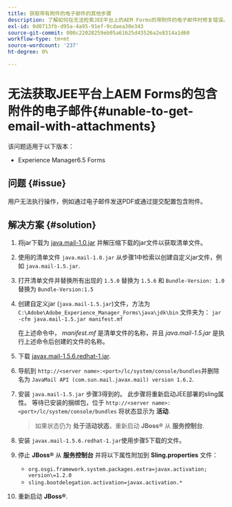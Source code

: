 ```yaml
---
title: 获取带有附件的电子邮件的其他步骤
description: 了解如何在无法检索JEE平台上的AEM Forms的带附件的电子邮件时修复错误。
exl-id: 0d0713fb-d95a-4a95-91ef-9cdaea30e343
source-git-commit: 000c22028259eb05a61625d43526a2e8314a1d60
workflow-type: tm+mt
source-wordcount: '237'
ht-degree: 0%

---
```


# 无法获取JEE平台上AEM Forms的包含附件的电子邮件{#unable-to-get-email-with-attachments}

该问题适用于以下版本：

* Experience Manager6.5 Forms

## 问题 {#issue}

用户无法执行操作，例如通过电子邮件发送PDF或通过提交配置包含附件。

## 解决方案 {#solution}

1. 将jar下载为 [java.mail-1.0.jar](/help/forms/using/java.mail-1.0.jar) 并解压缩下载的jar文件以获取清单文件。

1. 使用的清单文件 `java.mail-1.0.jar` 从步骤1中检索以创建自定义jar文件，例如 `java.mail-1.5.jar`.

1. 打开清单文件并替换所有出现的 `1.5.0` 替换为 `1.5.6` 和 `Bundle-Version: 1.0` 替换为 `Bundle-Version:1.5`

1. 创建自定义jar (`java.mail-1.5.jar`)文件，方法为 `C:\Adobe\Adobe_Experience_Manager_Forms\java\jdk\bin` 文件夹为：
   `jar -cfm java.mail-1.5.jar manifest.mf`

   在上述命令中， *manifest.mf* 是清单文件的名称，并且 *java.mail-1.5.jar* 是执行上述命令后创建的文件的名称。

1. 下载 [javax.mail-1.5.6.redhat-1.jar](https://mvnrepository.com/artifact/com.sun.mail/javax.mail/1.5.6.redhat-1).

1. 导航到 `http://<server name>:<port>/lc/system/console/bundles`并删除名为 `JavaMail API (com.sun.mail.javax.mail) version 1.6.2`.

1. 安装 `java.mail-1.5.jar` 步骤3得到的。 此步骤将重新启动JEE部署的sling属性。 等待已安装的捆绑包，位于 `http://<server name>:<port>/lc/system/console/bundles` 将状态显示为 **活动**.

   >如果状态仍为 **处于活动状态**，重新启动   **JBoss®** 从 **服务控制台**.


1. 安装 `javax.mail-1.5.6.redhat-1.jar`使用步骤5下载的文件。

1. 停止 **JBoss®** 从 **服务控制台** 并将以下属性附加到 **Sling.properties** 文件：
   * `org.osgi.framework.system.packages.extra=javax.activation; version\=1.2.0`
   * `sling.bootdelegation.activation=javax.activation.*`

1. 重新启动 **JBoss®**.
